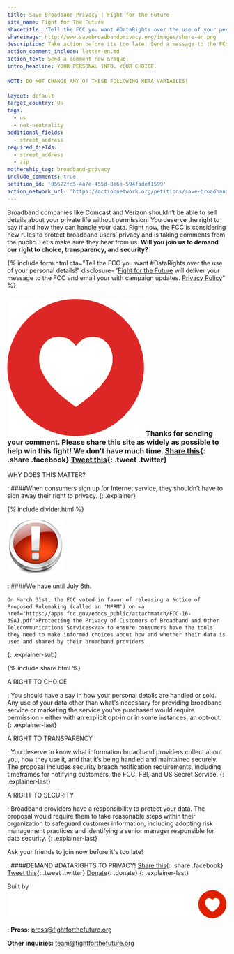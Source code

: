 ```yaml
---
title: Save Broadband Privacy | Fight for the Future
site_name: Fight for The Future
sharetitle: 'Tell the FCC you want #DataRights over the use of your personal details!'
shareimage: http://www.savebroadbandprivacy.org/images/share-en.png
description: Take action before its too late! Send a message to the FCC to tell them you want the right to choose if and how your broadband provider can use or sell your data.
action_comment_include: letter-en.md
action_text: Send a comment now &raquo;
intro_headline: YOUR PERSONAL INFO. YOUR CHOICE.

NOTE: DO NOT CHANGE ANY OF THESE FOLLOWING META VARIABLES!

layout: default
target_country: US
tags:
  - us
  - net-neutrality
additional_fields:
  - street_address
required_fields:
  - street_address
  - zip
mothership_tag: broadband-privacy
include_comments: true
petition_id: '05672fd5-4a7e-455d-8e6e-594fadef1599'
action_network_url: 'https://actionnetwork.org/petitions/save-broadband-privacy'
---
```

Broadband companies like Comcast and Verizon shouldn’t be able to sell details about your private life without permission. You deserve the right to say if and how they can handle your data. Right now, the FCC is considering new rules to protect broadband users’ privacy and is taking comments from the public. Let's make sure they hear from us. **Will you join us to demand our right to choice, transparency, and security?**

{% include form.html
  cta="Tell the FCC you want #DataRights over the use of your personal details!"
  disclosure="[Fight for the Future](https://www.fightforthefuture.org) will deliver your message to the FCC and email your with campaign updates. [Privacy Policy](https://www.fightforthefuture.org/privacy)"
%}

### ![](/images/heart.png) Thanks for sending your comment. Please share this site as widely as possible to help win this fight! We don't have much time. [Share this](https://www.facebook.com/sharer/sharer.php?u=http://www.savebroadbandprivacy.org){: .share .facebook} [Tweet this](https://twitter.com/intent/tweet?text=http%3A%2F%2Fwww.savebroadbandprivacy.org){: .tweet .twitter}



WHY DOES THIS MATTER?

: ####When consumers sign up for Internet service, they shouldn’t have to sign away their right to privacy.
{: .explainer}

{% include divider.html %}

![](/images/Symbol-Error.png)

: 	####We have until July 6th.

	On March 31st, the FCC voted in favor of releasing a Notice of Proposed Rulemaking (called an 'NPRM') on <a href="https://apps.fcc.gov/edocs_public/attachmatch/FCC-16-39A1.pdf">Protecting the Privacy of Customers of Broadband and Other Telecommunications Services</a> to ensure consumers have the tools they need to make informed choices about how and whether their data is used and shared by their broadband providers.
{: .explainer-sub}

{% include share.html %}

A RIGHT TO CHOICE

:	You should have a say in how your personal details are handled or sold. Any use of your data other than what's necessary for providing broadband service or marketing the service you've purchased would require permission - either with an explicit opt-in or in some instances, an opt-out.
{: .explainer-last}


A RIGHT TO TRANSPARENCY

:	You deserve to know what information broadband providers collect about you, how they use it, and that it’s being handled and maintained securely. The proposal includes security breach notification requirements, including timeframes for notifying customers, the FCC, FBI, and US Secret Service.
{: .explainer-last}


A RIGHT TO SECURITY

: Broadband providers have a responsibility to protect your data. The proposal would require them to take reasonable steps within their organization to safeguard customer information, including adopting risk management practices and identifying a senior manager responsible for data security.
{: .explainer-last}



Ask your friends to join now before it's too late!

: ####DEMAND #DATARIGHTS TO PRIVACY!
  [Share this](https://www.facebook.com/sharer/sharer.php?u=http://www.savebroadbandprivacy.org){: .share .facebook}
  [Tweet this](https://twitter.com/intent/tweet?text=http%3A%2F%2Fwww.savebroadbandprivacy.org){: .tweet .twitter}
  [Donate](https://donate.fightforthefuture.org/?tag=bp_priv){: .donate}
{: .explainer-last}

Built by ![](images/fftf-footer-logo.png)

: **Press:** [press@fightforthefuture.org](mailto:press@fightforthefuture.org)

  **Other inquiries:** [team@fightforthefuture.org](mailto:team@fightforthefuture.org)
